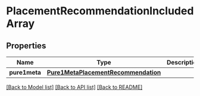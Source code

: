 # PlacementRecommendationIncludedArray

## Properties
Name | Type | Description | Notes
------------ | ------------- | ------------- | -------------
**pure1meta** | [**Pure1MetaPlacementRecommendation**](Pure1MetaPlacementRecommendation.md) |  | [optional] 

[[Back to Model list]](../README.md#documentation-for-models) [[Back to API list]](../README.md#documentation-for-api-endpoints) [[Back to README]](../README.md)

